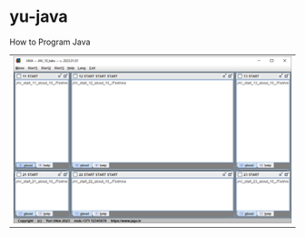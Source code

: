 # yu-java
How to Program Java

<table border="0">
  <tr>
    <td><a href=https://yu-2023.github.io/yu-java><img src="screen/JAV_10_tabs.jpg" border="0" alt="LOAD jbis.jar"></a></td>
  </tr>
</table>

